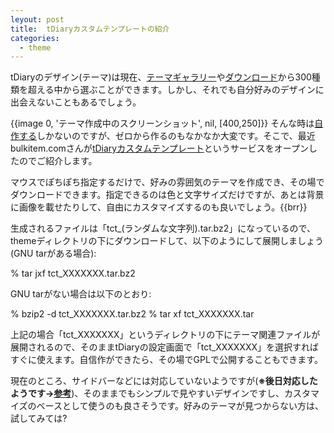 ```yaml
---
leyout: post
title:  tDiaryカスタムテンプレートの紹介
categories:
  - theme
---
```

tDiaryのデザイン(テーマ)は現在、[テーマギャラリー](20021001)や[ダウンロード](20021112)から300種類を超える中から選ぶことができます。しかし、それでも自分好みのデザインに出会えないこともあるでしょう。

{{image 0, 'テーマ作成中のスクリーンショット', nil, [400,250]}}
そんな時は[自作する](http:/doc/HOWTO-make-theme.html)しかないのですが、ゼロから作るのもなかなか大変です。そこで、最近bulkitem.comさんが[tDiaryカスタムテンプレート](http://www.bulkitem.com/thememk/)というサービスをオープンしたのでご紹介します。

マウスでぽちぽち指定するだけで、好みの雰囲気のテーマを作成でき、その場でダウンロードできます。指定できるのは色と文字サイズだけですが、あとは背景に画像を載せたりして、自由にカスタマイズするのも良いでしょう。{{brr}}

生成されるファイルは「tct_(ランダムな文字列).tar.bz2」になっているので、themeディレクトリの下にダウンロードして、以下のようにして展開しましょう(GNU tarがある場合):

 % tar jxf tct_XXXXXXX.tar.bz2

GNU tarがない場合は以下のとおり:

 % bzip2 -d tct_XXXXXXX.tar.bz2 
 % tar xf tct_XXXXXXX.tar

上記の場合「tct_XXXXXXX」というディレクトリの下にテーマ関連ファイルが展開されるので、そのままtDiaryの設定画面で「tct_XXXXXXX」を選択すればすぐに使えます。自信作ができたら、その場でGPLで公開することもできます。

現在のところ、サイドバーなどには対応していないようですが(**※後日対応したようです→[参考](http://d.bulkitem.com/20081212.html)**)、そのままでもシンプルで見やすいデザインですし、カスタマイズのベースとして使うのも良さそうです。好みのテーマが見つからない方は、試してみては?

